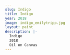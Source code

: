 ```yaml
---
slug: Indigo
title: Indigo
year: 2018
image: indigo_emilytripp.jpg
layout: paint
description: |-
  Indigo
  2018
  Oil on Canvas
---
```

